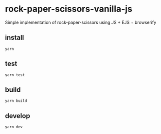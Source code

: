# rock-paper-scissors-vanilla-js
Simple implementation of rock-paper-scissors using JS + EJS + browserify

## install
```yarn```

## test
```yarn test```

## build
```yarn build```

## develop
```yarn dev```
